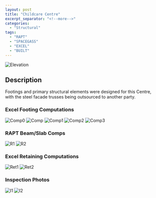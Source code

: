 ```yaml
---
layout: post
title: "Childcare Centre"
excerpt_separator: "<!--more-->"
categories: 
  - "Structural"
tags:
  - "RAPT"
  - "SPACEGASS"
  - "EXCEL"
  - "BUILT"
---
```


![Elevation](/assets/CHILD-10.jpg)
<!--more-->
## Description
Footings and primary structural elements were designed for this Centre, with the steel facade trusses being outsourced to another party.

### Excel Footing Computations
![Comp0](/assets/CHILD-1.jpg)
![Comp](/assets/CHILD-2.jpg)
![Comp1](/assets/CHILD-3.jpg)
![Comp2](/assets/CHILD-4.jpg)
![Comp3](/assets/CHILD-54.jpg)

### RAPT Beam/Slab Comps

![R1](/assets/CHILD-6.jpg)
![R2](/assets/CHILD-7.jpg)

### Excel Retaining Computations

![Ret1](/assets/CHILD-8.jpg)
![Ret2](/assets/CHILD-9.jpg)

### Inspection Photos

![I1](/assets/CHILD-11.jpg)
![I2](/assets/CHILD-12.jpg)
